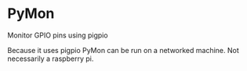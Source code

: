 # PyMon
Monitor GPIO pins using pigpio

Because it uses pigpio PyMon can be run on a networked machine. Not necessarily a raspberry pi.
